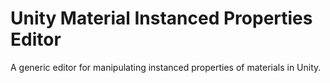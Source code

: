 # Unity Material Instanced Properties Editor
A generic editor for manipulating instanced properties of materials in Unity.

